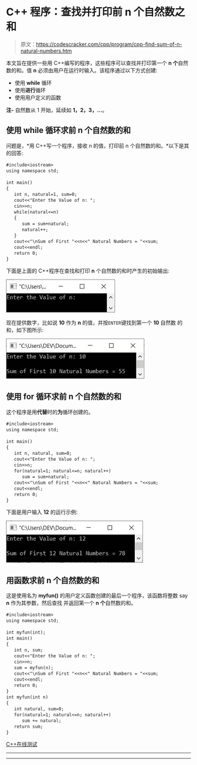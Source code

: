 # C++ 程序：查找并打印前 n 个自然数之和

> 原文：<https://codescracker.com/cpp/program/cpp-find-sum-of-n-natural-numbers.htm>

本文旨在提供一些用 C++编写的程序，这些程序可以查找并打印第一个 **n 个**自然数的和。值 **n** 必须由用户在运行时输入。该程序通过以下方式创建:

*   使用 **while** 循环
*   使用**进行**循环
*   使用用户定义的函数

**注-** 自然数从 1 开始，延续如 **1，2，3，...**。

## 使用 while 循环求前 n 个自然数的和

问题是，*用 C++写一个程序，接收 n 的值，打印前 n 个自然数的和。*以下是其 的回答:

```
#include<iostream>
using namespace std;

int main()
{
   int n, natural=1, sum=0;
   cout<<"Enter the Value of n: ";
   cin>>n;
   while(natural<=n)
   {
      sum = sum+natural;
      natural++;
   }
   cout<<"\nSum of First "<<n<<" Natural Numbers = "<<sum;
   cout<<endl;
   return 0;
}
```

下面是上面的 C++程序在查找和打印 **n** 个自然数的和时产生的初始输出:

![c++ find sum of n natural numbers](img/f4d82bd79dfb8b93c8a75f8a0eaf7d2d.png)

现在提供数字，比如说 **10** 作为 **n** 的值，并按`ENTER`键找到第一个 **10** 自然数 的和，如下图所示:

![find sum of first n natural numbers c++](img/203003fd0064585f03279286a08e8954.png)

## 使用 for 循环求前 n 个自然数的和

这个程序是用**代替**时的**为**循环创建的。

```
#include<iostream>
using namespace std;

int main()
{
   int n, natural, sum=0;
   cout<<"Enter the Value of n: ";
   cin>>n;
   for(natural=1; natural<=n; natural++)
      sum = sum+natural;
   cout<<"\nSum of First "<<n<<" Natural Numbers = "<<sum;
   cout<<endl;
   return 0;
}
```

下面是用户输入 **12** 的运行示例:

![sum of first n natural numbers c++](img/e02a24feb837b0470bca78ca490f1c41.png)

## 用函数求前 n 个自然数的和

这是使用名为 **myfun()** 的用户定义函数创建的最后一个程序，该函数将整数 say **n** 作为其参数，然后查找 并返回第一个 **n 个**自然数的和。

```
#include<iostream>
using namespace std;

int myfun(int);
int main()
{
   int n, sum;
   cout<<"Enter the Value of n: ";
   cin>>n;
   sum = myfun(n);
   cout<<"\nSum of First "<<n<<" Natural Numbers = "<<sum;
   cout<<endl;
   return 0;
}
int myfun(int n)
{
   int natural, sum=0;
   for(natural=1; natural<=n; natural++)
      sum += natural;
   return sum;
}
```

[C++在线测试](/exam/showtest.php?subid=3)

* * *

* * *